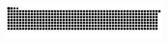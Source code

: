 <p align="center">
	<img src="https://github.com/7oSkaaa/7oSkaaa/blob/output/github-contribution-grid-snake.svg?color_snake=%237364D9&color_dots=%23FFDF14&color_grid=%236D51B7&color_filled=%238EADFF" alt="Snake Game"/>
</p>

